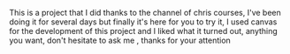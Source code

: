 This is a project that I did thanks to the channel of chris courses,
I've been doing it for several days but finally it's here for you to try it,
I used canvas for the development of this project and I liked what it turned out, anything you want, don't hesitate to ask me , thanks for your attention
